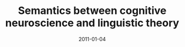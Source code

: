 ---
title: "Semantics between cognitive neuroscience and linguistic theory"
collection: publications
permalink: /publication/2011_semantics-between-cognitive-neuroscience-and-lingu
date: 2011-01-04
year: 2011
venue: 'Language and Cognitive Processes'
authors: 'Hinzen W &amp; Poeppel D'
number: '88'
citation: 'Hinzen W &amp; Poeppel D (2011). Semantics between cognitive neuroscience and linguistic theory. Language and Cognitive Processes.'
category: 'article'
---